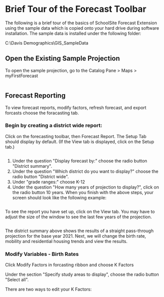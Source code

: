 # Brief Tour of the Forecast Toolbar
The following is a brief tour of the basics of SchoolSite Forecast Extension using the sample data which is copied onto your hard drive during software installation. The sample data is installed under the following folder:

 

C:\Davis Demographics\GIS_SampleData

## Open the Existing Sample Projection
To open the sample projection, go to the Catalog Pane > Maps > myFirstForecast

![]()

## Forecast Reporting
To view forecast reports, modify factors, refresh forecast, and export forcasts choose the foracasting tab.

### Begin by creating a district wide report:
Click on the forecasting toolbar, then Forecast Report. The Setup Tab should display by default. (If the View tab is displayed, click on the Setup tab.)

![]()
1. Under the question "Display forecast by:" choose the radio button "District summary".
2. Under the question "Which district do you want to display?" choose the radio button "District wide".
3. Under "grade ranges:" choose K-12
4. Under the question "How many years of projection to display?", click on the radio button 10 years.
When you finish with the above steps, your screen should look like the following example:

![]()

To see the report you have set up, click on the View tab.  You may have to adjust the size of the window to see the last few years of the projection.

![]()

The district summary above shows the results of a straight pass-through projection for the base year 2021.  Next, we will change the birth rate, mobility and residential housing trends and view the results.

### Modify Variables - Birth Rates
Click Modify Factors in forcasting ribbon and choose K Factors


Under the section "Specify study areas to display", choose the radio button "Select all".

 

There are two ways to edit  your K Factors:
